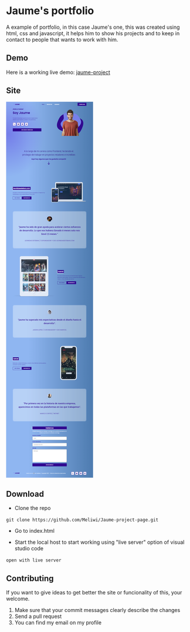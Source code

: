 # Jaume's portfolio

A example of portfolio, in this case Jaume's one, this was created using html, css and javascript, it helps him to show his projects and to keep in contact to people that wants to work with him.

## Demo 
Here is a working live demo: [jaume-project](https://jaume-project.netlify.app/)

## Site

![Imagen de sitio](/images/Finalportfolio.png)

## Download 

* Clone the repo

 `git clone https://github.com/Meliwi/Jaume-project-page.git`

* Go to index.html 

* Start the local host to start working using "live server" option of visual studio code

`open with live server`

## Contributing 

If you want to give ideas to get better the site or funcionality of this, your welcome. 
1. Make sure that your commit messages clearly describe the changes 
2. Send a pull request
3. You can find my email on my profile 